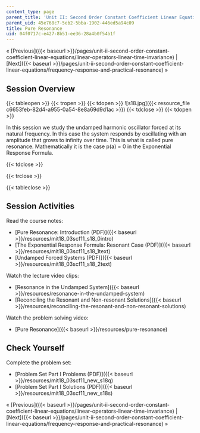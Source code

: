 ```yaml
---
content_type: page
parent_title: 'Unit II: Second Order Constant Coefficient Linear Equations'
parent_uid: 45e768c7-5eb2-5bba-1902-446ed5a94c09
title: Pure Resonance
uid: 04f0717c-e427-8b51-ee36-28a4b0f54b1f
---
```


« [Previous]({{< baseurl >}}/pages/unit-ii-second-order-constant-coefficient-linear-equations/linear-operators-linear-time-invariance) | [Next]({{< baseurl >}}/pages/unit-ii-second-order-constant-coefficient-linear-equations/frequency-response-and-practical-resonance) »

Session Overview
----------------

{{< tableopen >}}
{{< tropen >}}
{{< tdopen >}}
![s18.jpg]({{< resource_file c6653feb-82d4-a955-0a54-8e8a69d9d1ac >}})
{{< tdclose >}}
{{< tdopen >}}


In this session we study the undamped harmonic oscillator forced at its natural frequency. In this case the system responds by oscillating with an amplitude that grows to infinity over time. This is what is called pure resonance. Mathematically it is the case p(a) = 0 in the Exponential Response Formula.


{{< tdclose >}}

{{< trclose >}}

{{< tableclose >}}

Session Activities
------------------

Read the course notes:

*   [Pure Resonance: Introduction (PDF)]({{< baseurl >}}/resources/mit18_03scf11_s18_0intro)
*   [The Exponential Response Formula: Resonant Case (PDF)]({{< baseurl >}}/resources/mit18_03scf11_s18_1text)
*   [Undamped Forced Systems (PDF)]({{< baseurl >}}/resources/mit18_03scf11_s18_2text)

Watch the lecture video clips:

*   [Resonance in the Undamped System]({{< baseurl >}}/resources/resonance-in-the-undamped-system)
*   [Reconciling the Resonant and Non-resonant Solutions]({{< baseurl >}}/resources/reconciling-the-resonant-and-non-resonant-solutions)

Watch the problem solving video:

*   [Pure Resonance]({{< baseurl >}}/resources/pure-resonance)

Check Yourself
--------------

Complete the problem set:

*   [Problem Set Part I Problems (PDF)]({{< baseurl >}}/resources/mit18_03scf11_new_s18q)
*   [Problem Set Part I Solutions (PDF)]({{< baseurl >}}/resources/mit18_03scf11_new_s18s)

« [Previous]({{< baseurl >}}/pages/unit-ii-second-order-constant-coefficient-linear-equations/linear-operators-linear-time-invariance) | [Next]({{< baseurl >}}/pages/unit-ii-second-order-constant-coefficient-linear-equations/frequency-response-and-practical-resonance) »